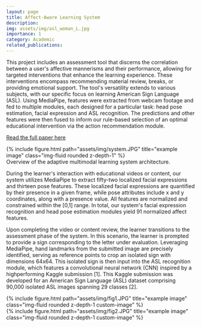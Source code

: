 ```yaml
---
layout: page
title: Affect-Aware Learning System
description: 
img: assets/img/asl_woman_L.jpg
importance: 1
category: Academic
related_publications: 
---
```


This project includes an assessment tool that discerns the correlation between a user's affective mannerisms and their performance, allowing for targeted interventions that enhance the learning experience. These interventions encompass recommending material review, breaks, or providing emotional support. The tool's versatility extends to various subjects, with our specific focus on learning American Sign Language (ASL). Using MediaPipe, features were extracted from webcam footage and fed to multiple modules, each designed for a particular task: head pose estimation, facial expression and ASL recognition. The predictions and other features were then fused to inform our rule-based selection of an optimal educational intervention via the action recommendation module.

[Read the full paper here](assets/pdf/Adaptive%20multimodal%20learning%20system.pdf)

<div class="row">
    <div class="col-sm mt-3 mt-md-0">
        {% include figure.html path="assets/img/system.JPG" title="example image" class="img-fluid rounded z-depth-1" %}
    </div>
</div>
<div class="caption">
    Overview of the adaptive multimodal learning system architecture.
</div>

During the learner's interaction with educational videos or content, our system utilizes MediaPipe to extract fifty-two localized facial expressions and thirteen pose features. These localized facial expressions are quantified by their presence in a given frame, while pose attributes include x and y coordinates, along with a presence value. All features are normalized and constrained within the [0,1] range. In total, our system's facial expression recognition and head pose estimation modules yield 91 normalized affect features.

Upon completing the video or content review, the learner transitions to the assessment phase of the system. In this scenario, the learner is prompted to provide a sign corresponding to the letter under evaluation. Leveraging MediaPipe, hand landmarks from the submitted image are precisely identified, serving as reference points to crop an isolated sign with dimensions 64x64. This isolated sign is then input into the ASL recognition module, which features a convolutional neural network (CNN) inspired by a highperforming Kaggle submission [1]. This Kaggle submission was developed for an American Sign Language (ASL) dataset comprising 90,000 isolated ASL images spanning 29 classes [2]. 

<style>
  .custom-image {
    height: 100%; /* Set the desired height */
  }
</style>

<div class="row justify-content-sm-center custom-image">
    <div class="col-sm-8 mt-3 mt-md-0">
        {% include figure.html path="assets/img/fig1.JPG" title="example image" class="img-fluid rounded z-depth-1 custom-image" %}
    </div>
    <div class="col-sm-4 mt-3 mt-md-0">
        {% include figure.html path="assets/img/fig2.JPG" title="example image" class="img-fluid rounded z-depth-1 custom-image" %}
    </div>
</div>
<!--
<div class="row justify-content-sm-center">
    <div class="col-sm-8 mt-3 mt-md-0">
        {% include figure.html path="assets/img/fig1.JPG" title="example image" class="img-fluid rounded z-depth-1" %}
    </div>
    <div class="col-sm-4 mt-3 mt-md-0">
        {% include figure.html path="assets/img/fig2.JPG" title="example image" class="img-fluid rounded z-depth-1" %}
    </div>
</div>
-->
<div class="caption">
    The left figure shows the facial and pose landmarks extracted by MediaPipe. The dashed red boundary on the right include the thirteen extraced pose features. The right figure depicts the CNN architecture used within the ASL recognition module.
</div>

A probability of the user's isolated ASL submission is generated by the ASL recognition module. This information guides the action recommendation module. Currently, the action recommendation module operates on a rule-based system, relying solely on the probability of the true label generated by the ASL recognition module. If the score for the evaluated sign exceeds 80% accuracy, the module advises to 'continue to the next module'; for scores between 50% and 80%, the recommendation is to 'take a break'; and if it falls below 50%, the module suggests to 'review the module.' As this work progresses, we will explore more sophisticated methods for optimal intervention selection. This may involve refining the rules or incorporating reinforcement learning to develop a policy that maximizes user performance. 

{% raw %}

{% endraw %}
